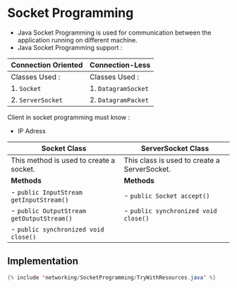 # Socket Programming
- Java Socket Programming is used for communication between the application running on different machine.
- Java Socket Programming support :  
  
|  Connection Oriented | Connection-Less |
|-----------------------|-----------------|
| Classes Used : | Classes Used : |
| 1. ```Socket```  | 1. ```DatagramSocket``` |
| 2. ```ServerSocket```  | 2. ```DatagramPacket``` |

  Client in socket programming must know :
- IP Adress

|Socket Class|ServerSocket Class|        
|-|-|        
|This method is used to create a socket.|This class is used to create a ServerSocket.|        
|**Methods**|**Methods**|
|- ```public InputStream getInputStream()```|- ```public Socket accept()```|     
|- ```public OutputStream getOutputStream()```|- ```public synchronized void close()```|        
|- ```public synchronized void close()```||        


## Implementation
```java
{% include 'networking/SocketProgramming/TryWithResources.java' %}
```

